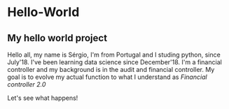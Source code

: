 # Hello-World
## My hello world project

Hello all, my name is Sérgio, I'm from Portugal and I studing python, since July'18. I've been learning data science since December'18. I'm a financial controller and my background is in the audit and financial controller. My goal is to evolve my actual function to what I understand as *Financial controller 2.0*

Let's see what happens!

